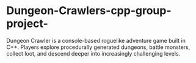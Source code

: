 # Dungeon-Crawlers-cpp-group-project-
Dungeon Crawler is a console-based roguelike adventure game built in C++. Players explore procedurally generated dungeons, battle monsters, collect loot, and descend deeper into increasingly challenging levels.
